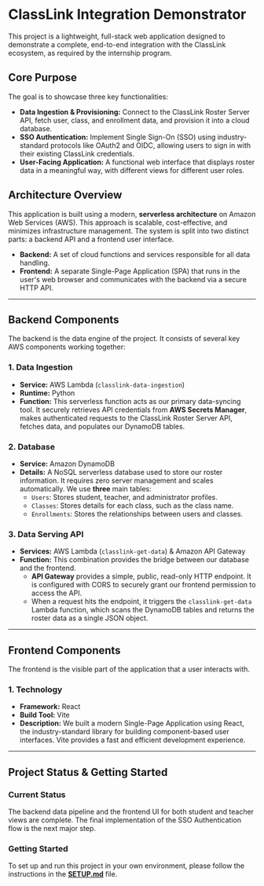 # ClassLink Integration Demonstrator

This project is a lightweight, full-stack web application designed to demonstrate a complete, end-to-end integration with the ClassLink ecosystem, as required by the internship program.

## Core Purpose

The goal is to showcase three key functionalities:

-   **Data Ingestion & Provisioning:** Connect to the ClassLink Roster Server API, fetch user, class, and enrollment data, and provision it into a cloud database.
-   **SSO Authentication:** Implement Single Sign-On (SSO) using industry-standard protocols like OAuth2 and OIDC, allowing users to sign in with their existing ClassLink credentials.
-   **User-Facing Application:** A functional web interface that displays roster data in a meaningful way, with different views for different user roles.

## Architecture Overview

This application is built using a modern, **serverless architecture** on Amazon Web Services (AWS). This approach is scalable, cost-effective, and minimizes infrastructure management. The system is split into two distinct parts: a backend API and a frontend user interface.

-   **Backend:** A set of cloud functions and services responsible for all data handling.
-   **Frontend:** A separate Single-Page Application (SPA) that runs in the user's web browser and communicates with the backend via a secure HTTP API.

---

## Backend Components

The backend is the data engine of the project. It consists of several key AWS components working together:

### 1. Data Ingestion

-   **Service:** AWS Lambda (`classlink-data-ingestion`)
-   **Runtime:** Python
-   **Function:** This serverless function acts as our primary data-syncing tool. It securely retrieves API credentials from **AWS Secrets Manager**, makes authenticated requests to the ClassLink Roster Server API, fetches data, and populates our DynamoDB tables.

### 2. Database

-   **Service:** Amazon DynamoDB
-   **Details:** A NoSQL serverless database used to store our roster information. It requires zero server management and scales automatically. We use **three** main tables:
    -   `Users`: Stores student, teacher, and administrator profiles.
    -   `Classes`: Stores details for each class, such as the class name.
    -   `Enrollments`: Stores the relationships between users and classes.

### 3. Data Serving API

-   **Services:** AWS Lambda (`classlink-get-data`) & Amazon API Gateway
-   **Function:** This combination provides the bridge between our database and the frontend.
    -   **API Gateway** provides a simple, public, read-only HTTP endpoint. It is configured with CORS to securely grant our frontend permission to access the API.
    -   When a request hits the endpoint, it triggers the `classlink-get-data` Lambda function, which scans the DynamoDB tables and returns the roster data as a single JSON object.

---

## Frontend Components

The frontend is the visible part of the application that a user interacts with.

### 1. Technology

-   **Framework:** React
-   **Build Tool:** Vite
-   **Description:** We built a modern Single-Page Application using React, the industry-standard library for building component-based user interfaces. Vite provides a fast and efficient development experience.

---

## Project Status & Getting Started

### Current Status

The backend data pipeline and the frontend UI for both student and teacher views are complete. The final implementation of the SSO Authentication flow is the next major step.

### Getting Started

To set up and run this project in your own environment, please follow the instructions in the [**SETUP.md**](./SETUP.md) file.
